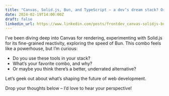 ```yaml
---
title: "Canvas, Solid.js, Bun, and TypeScript – a dev’s dream stack? Or just hype?"
date: 2024-02-19T14:00:00Z
draft: false
linkedin_url: https://www.linkedin.com/posts/frontdev_canvas-solidjs-bun-and-typescript-a-activity-7285736520844492800-B05u
---
```


I’ve been diving deep into Canvas for rendering, experimenting with Solid.js for its fine-grained reactivity, exploring the speed of Bun. This combo feels like a powerhouse, but I’m curious:

* Do you use these tools in your stack?
* What’s your favorite combo, and why?
* Or maybe you think there’s a better, underrated alternative?

Let’s geek out about what’s shaping the future of web development.

Drop your thoughts below – I’d love to hear your perspective!
